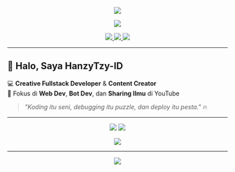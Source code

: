 <!-- Header Wave -->
<p align="center">
  <img src="https://capsule-render.vercel.app/api?type=waving&color=0:660000,100:ff0000&height=200&section=header&text=HanzyTzy-ID&fontSize=50&fontColor=ffcccc&animation=twinkling&fontAlignY=35"/>
</p>

<!-- Animasi Teks Ketik -->
<p align="center">
  <a href="https://git.io/typing-svg">
    <img src="https://readme-typing-svg.herokuapp.com?size=25&duration=4000&color=FF6666&center=true&vCenter=true&width=600&lines=Welcome+to+my+Galaxy!;Fullstack+Developer+%7C+Bot+Developer;Always+Exploring+the+Universe+of+Code" />
  </a>
</p>

<!-- Badges Sosial -->
<p align="center">
  <a href="https://youtube.com/@hanzytzy" target="_blank">
    <img src="https://img.shields.io/badge/YouTube-FF0000?style=for-the-badge&logo=youtube&logoColor=white"/>
  </a>
  <a href="https://t.me/username" target="_blank">
    <img src="https://img.shields.io/badge/Telegram-FF4444?style=for-the-badge&logo=telegram&logoColor=white"/>
  </a>
  <a href="https://github.com/HanzyTzy-ID" target="_blank">
    <img src="https://img.shields.io/badge/GitHub-660000?style=for-the-badge&logo=github&logoColor=white"/>
  </a>
</p>

---

## 👋 Halo, Saya HanzyTzy-ID
💻 **Creative Fullstack Developer** & **Content Creator**  
🚀 Fokus di **Web Dev**, **Bot Dev**, dan **Sharing Ilmu** di YouTube  

> _"Koding itu seni, debugging itu puzzle, dan deploy itu pesta."_ 🔥

---

<!-- Statistik GitHub -->
<p align="center">
  <img src="https://github-readme-stats.vercel.app/api?username=HanzyTzy-ID&show_icons=true&theme=radical&hide_border=true" />
  <img src="https://github-readme-streak-stats.herokuapp.com/?user=HanzyTzy-ID&theme=radical&hide_border=true" />
</p>

<!-- Bahasa yang sering digunakan -->
<p align="center">
  <img src="https://github-readme-stats.vercel.app/api/top-langs/?username=HanzyTzy-ID&layout=compact&theme=radical&hide_border=true" />
</p>

---

<!-- Footer Wave -->
<p align="center">
  <img src="https://capsule-render.vercel.app/api?type=waving&color=0:ff0000,100:660000&height=120&section=footer"/>
</p>
